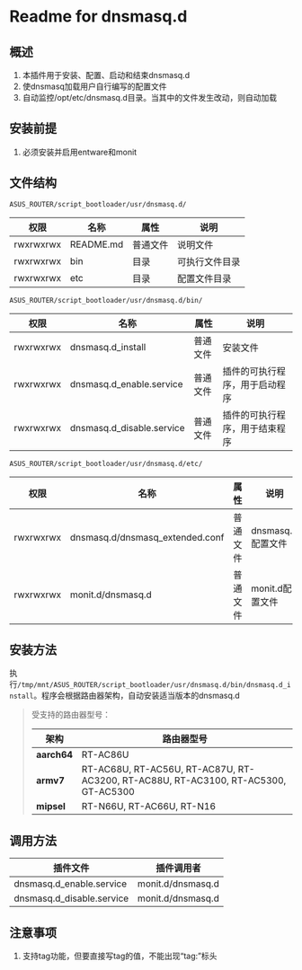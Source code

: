 # Readme for dnsmasq.d

## 概述

1. 本插件用于安装、配置、启动和结束dnsmasq.d
2. 使dnsmasq加载用户自行编写的配置文件
3. 自动监控/opt/etc/dnsmasq.d目录。当其中的文件发生改动，则自动加载

## 安装前提

1. 必须安装并启用entware和monit

## 文件结构

`ASUS_ROUTER/script_bootloader/usr/dnsmasq.d/`

| 权限      | 名称      | 属性     | 说明           |
| --------- | --------- | -------- | -------------- |
| rwxrwxrwx | README.md | 普通文件 | 说明文件       |
| rwxrwxrwx | bin       | 目录     | 可执行文件目录 |
| rwxrwxrwx | etc       | 目录     | 配置文件目录   |

`ASUS_ROUTER/script_bootloader/usr/dnsmasq.d/bin/`

| 权限      | 名称                      | 属性     | 说明                           |
| --------- | ------------------------- | -------- | ------------------------------ |
| rwxrwxrwx | dnsmasq.d_install         | 普通文件 | 安装文件                       |
| rwxrwxrwx | dnsmasq.d_enable.service  | 普通文件 | 插件的可执行程序，用于启动程序 |
| rwxrwxrwx | dnsmasq.d_disable.service | 普通文件 | 插件的可执行程序，用于结束程序 |

`ASUS_ROUTER/script_bootloader/usr/dnsmasq.d/etc/`

| 权限      | 名称                            | 属性     | 说明                |
| --------- | ------------------------------- | -------- | ------------------- |
| rwxrwxrwx | dnsmasq.d/dnsmasq_extended.conf | 普通文件 | dnsmasq.d配置文件   |
| rwxrwxrwx | monit.d/dnsmasq.d               | 普通文件 | monit.d配置文件     |

## 安装方法

执行`/tmp/mnt/ASUS_ROUTER/script_bootloader/usr/dnsmasq.d/bin/dnsmasq.d_install`。程序会根据路由器架构，自动安装适当版本的dnsmasq.d

   > 受支持的路由器型号：
   >
   > | 架构        | 路由器型号                                                                         |
   > | ----------- | ---------------------------------------------------------------------------------- |
   > | **aarch64** | RT-AC86U                                                                           |
   > | **armv7**   | RT-AC68U, RT-AC56U, RT-AC87U, RT-AC3200, RT-AC88U, RT-AC3100, RT-AC5300, GT-AC5300 |
   > | **mipsel**  | RT-N66U, RT-AC66U, RT-N16                                                          |

## 调用方法

| 插件文件                  | 插件调用者        |
| ------------------------- | ----------------- |
| dnsmasq.d_enable.service  | monit.d/dnsmasq.d |
| dnsmasq.d_disable.service | monit.d/dnsmasq.d |

## 注意事项

1. 支持tag功能，但要直接写tag的值，不能出现“tag:”标头